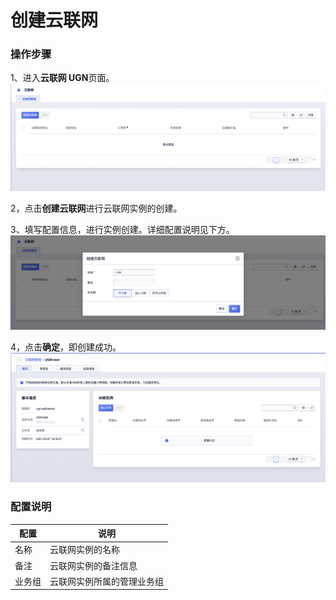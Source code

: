 # 创建云联网


### 操作步骤

1、进入**云联网 UGN**页面。
![](/images/createugninstance01.png)

2，点击**创建云联网**进行云联网实例的创建。

3、填写配置信息，进行实例创建。详细配置说明见下方。
![](/images/createugninstance02.png)

4，点击**确定**，即创建成功。
![](/images/createugninstance03.png)




### 配置说明

|配置|说明|
|---|---|
|名称|云联网实例的名称|
|备注|云联网实例的备注信息|
|业务组|云联网实例所属的管理业务组|

